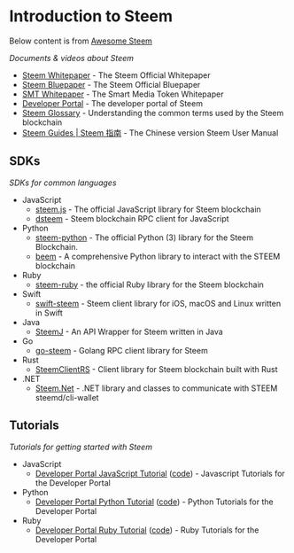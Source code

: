 # Introduction to Steem

Below content is from [Awesome Steem](https://github.com/steem-driver/awesome-steem)

*Documents & videos about Steem*

* [Steem Whitepaper](https://steem.com/steem-whitepaper.pdf) - The Steem Official Whitepaper
* [Steem Bluepaper](https://steem.com/steem-bluepaper.pdf) - The Steem Official Bluepaper
* [SMT Whitepaper](https://smt.steem.com/smt-whitepaper.pdf) - The Smart Media Token Whitepaper
* [Developer Portal](https://developers.steem.io/) - The developer portal of Steem
* [Steem Glossary](https://developers.steem.io/glossary/#glossary-chain-basics) - Understanding the common terms used by the Steem blockchain
* [Steem Guides | Steem 指南](https://steemh.org) - The Chinese version Steem User Manual

## SDKs


*SDKs for common languages*

* JavaScript
    * [steem.js](https://github.com/steemit/steem-js) - The official JavaScript library for Steem blockchain
    * [dsteem](https://github.com/jnordberg/dsteem/) - Steem blockchain RPC client for JavaScript
* Python
    * [steem-python](https://github.com/steemit/steem-python) - The official Python (3) library for the Steem Blockchain.
    * [beem](https://github.com/holgern/beem) - A comprehensive Python library to interact with the STEEM blockchain
* Ruby
    * [steem-ruby](https://github.com/steemit/steem-ruby) - the official Ruby library for the Steem blockchain
* Swift
    * [swift-steem](https://github.com/steemit/swift-steem) - Steem client library for iOS, macOS and Linux written in Swift
* Java
    * [SteemJ](https://github.com/marvin-we/steem-java-api-wrapper) - An API Wrapper for Steem written in Java
* Go
    * [go-steem](https://github.com/go-steem/rpc) - Golang RPC client library for Steem
* Rust
    * [SteemClientRS](https://github.com/cyberpunk-ventures/steem-client-rs) - Client library for Steem blockchain built with Rust
* .NET
    * [Steem.Net](https://github.com/VIM-Arcange/Steem.NET) - .NET library and classes to communicate with STEEM steemd/cli-wallet


## Tutorials

*Tutorials for getting started with Steem*

* JavaScript
    * [Developer Portal JavaScript Tutorial](https://developers.steem.io/tutorials/#tutorials-javascript) ([code](https://github.com/steemit/devportal-tutorials-js)) - Javascript Tutorials for the Developer Portal
* Python
    * [Developer Portal Python Tutorial](https://developers.steem.io/tutorials/#tutorials-python) ([code](https://github.com/steemit/devportal-tutorials-py)) - Python Tutorials for the Developer Portal
* Ruby
    * [Developer Portal Ruby Tutorial](https://developers.steem.io/tutorials/#tutorials-ruby) ([code](https://github.com/steemit/devportal-tutorials-rb)) - Ruby Tutorials for the Developer Portal
